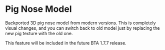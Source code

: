 # Pig Nose Model

Backported 3D pig nose model from modern versions. This is completely visual changes, and you can switch back to old model just by replacing the new pig texture with the old one.

This feature will be included in the future BTA 1.7.7 release.
